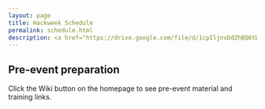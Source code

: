 ```yaml
---
layout: page
title: Hackweek Schedule 
permalink: schedule.html
description: <a href="https://drive.google.com/file/d/1cpIljnvDdZhBQ6tWTHWB2vh0hDJNXX7p/view?usp=sharing">Schedule</a> (August 20-28, 2020)
---
```

## Pre-event preparation

Click the Wiki button on the homepage to see pre-event material and training links. 



